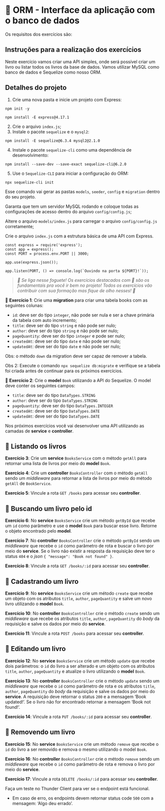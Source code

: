 # :pencil: ORM - Interface da aplicação com o banco de dados



Os requisitos dos exercícios são:

## Instruções para a realização dos exercícios

Neste exercício vamos criar uma API simples, onde será possível criar um livro ou listar todos os livros da base de dados. Vamos utilizar MySQL como banco de dados e Sequelize como nosso ORM.

## Detalhes do projeto

1. Crie uma nova pasta e inicie um projeto com Express:

```
npm init -y

npm install -E express@4.17.1
```

2. Crie o arquivo `index.js`;
3. Instale o pacote `sequelize` e o `mysql2`:

```
npm install -E sequelize@6.3.4 mysql2@2.1.0
```

4. Instale o pacote `sequelize-cli` como uma dependência de desenvolvimento:

```
npm install --save-dev --save-exact sequelize-cli@6.2.0
```

5. Use o `Sequelize-CLI` para iniciar a configuração do ORM:

```
npx sequelize-cli init
```

Esse comando vai gerar as pastas `models`, `seeder`, `config` e `migration` dentro do seu projeto.

Garanta que tem um servidor MySQL rodando e coloque todas as configurações de acesso dentro do arquivo `config/config.js`;

Altere o arquivo `models/index.js` para carregar o arquivo `config/config.js` corretamente;

Crie o arquivo `index.js` com a estrutura básica de uma API com Express.

```
const express = require('express');
const app = express();
const PORT = process.env.PORT || 3000;

app.use(express.json());

app.listen(PORT, () => console.log(`Ouvindo na porta ${PORT}!`));
```

> _🚀 Se liga nesse foguete!_
> _Os exercícios destacados com 🚀 são os fundamentais pra você ir bem no projeto! Todos os exercícios vão contribuir com sua formação mas fique de olho nesses! 👀_

🚀 **Exercício 1**: Crie uma **migration** para criar uma tabela books com as seguintes colunas:

- `id`: deve ser do tipo `integer`, não pode ser nula e ser a chave primária da tabela com auto incremento;
- `title`: deve ser do tipo `string` e não pode ser nulo;
- `author`: deve ser do tipo `string` e não pode ser nulo;
- `pageQuantity`: deve ser do tipo `integer` e pode ser nulo;
- `createdAt`: deve ser do tipo `date` e não pode ser nulo;
- `updatedAt`: deve ser do tipo `date` e não pode ser nulo;

Obs: o método `down` da migration deve ser capaz de remover a tabela.

Obs 2: Execute o comando `npx sequelize db:migrate` e verifique se a tabela foi criada antes de continuar para os próximos exercícios.

🚀 **Exercício 2**: Crie o **model** `Book` utilizando a API do Sequelize. O model deve conter os seguintes campos:

- `title`: deve ser do tipo `DataTypes.STRING`
- `author`: deve ser do tipo `DataTypes.STRING`
- `pageQuantity`: deve ser do tipo `DataTypes.INTEGER`
- `createdAt`: deve ser do tipo `DataTypes.DATE`
- `updatedAt`: deve ser do tipo `DataTypes.DATE`

Nos próximos exercícios você vai desenvolver uma API utilizando as camadas de **service** e **controller**.

## 🚀 Listando os livros

**Exercício 3**: Crie um **service** `BooksService` com o método `getAll` para retornar uma lista de livros por meio do **model** `Book`.

**Exercício 4**: Crie um **controller** `BooksController` com o método `getAll` sendo um _middleware_ para retornar a lista de livros por meio do método `getAll` de `BookService`.

**Exercício 5**: Vincule a rota `GET /books` para acessar seu **controller**.

## 🚀 Buscando um livro pelo id

**Exercício 6**: No **service** `BooksService` crie um método `getById` que recebe um `id` como parâmetro e use o **model** `Book` para buscar esse livro. Retorne o objeto encontrado pelo **model**.

**Exercício 7**: No **controller** `BooksController` crie o método `getById` sendo um _middleware_ que recebe o `id` como parâmetro de rota e buscar o livro por meio do **service**. Se o livro não existir a resposta da requisição deve ter o status `404` e o _json_ `{ "message": "Book not found" }`.

**Exercício 8**: Vincule a rota `GET /books/:id` para acessar seu **controller**.

## 🚀 Cadastrando um livro

**Exercício 9**: No **service** `BooksService` crie um método `create` que recebe um objeto com os atributos `title`, `author`, `pageQuantity` e salve um novo livro utilizando o **model** `Book`.

**Exercício 10**: No **controller** `BooksController` crie o método `create` sendo um _middleware_ que recebe os atributos `title`, `author`, `pageQuantity` do _body_ da requisição e salve os dados por meio do **service**.

**Exercício 11**: Vincule a rota `POST /books` para acessar seu **controller**.

## 🚀 Editando um livro

**Exercício 12**: No **service** `BooksService` crie um método `update` que recebe dois parâmetros: o `id` do livro a ser alterado e um objeto com os atributos `title`, `author`, `pageQuantity` e atualize o livro utilizando o **model** `Book`.

**Exercício 13**: No **controller** `BooksController` crie o método `update` sendo um _middleware_ que recebe o `id` como parâmetro de rota e os atributos `title`, `author`, `pageQuantity` do _body_ da requisição e salve os dados por meio do **service**. A requisição deve retornar o status `200` e a mensagem ‘Book updated!’. Se o livro não for encontrado retornar a mensagem ‘Book not found!’.

**Exercício 14**: Vincule a rota `PUT /books/:id` para acessar seu **controller**.

## 🚀 Removendo um livro

**Exercício 15**: No **service** `BooksService` crie um método `remove` que recebe o `id` do livro a ser removido e remova o mesmo utilizando o model `Book`.

**Exercício 16**: No **controller** `BooksController` crie o método `remove` sendo um _middleware_ que recebe o `id` como parâmetro de rota e remova o livro por meio do **service**.

**Exercício 17**: Vincule a rota `DELETE /books/:id` para acessar seu **controller**.

Faça um teste no Thunder Client para ver se o endpoint está funcional.

- Em caso de erro, os endpoints devem retornar status code `500` com a mensagem: ‘Algo deu errado’.